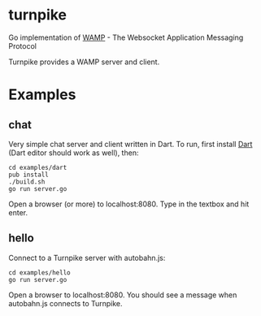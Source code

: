turnpike
========

Go implementation of [WAMP](http://www.wamp.ws/) - The Websocket Application Messaging Protocol

Turnpike provides a WAMP server and client.

Examples
========

chat
----

Very simple chat server and client written in Dart. To run, first install [Dart](http://www.dartlang.org/tools/sdk/) (Dart editor should work as well), then:

    cd examples/dart
    pub install
    ./build.sh
    go run server.go

Open a browser (or more) to localhost:8080. Type in the textbox and hit enter.

hello
-----

Connect to a Turnpike server with autobahn.js:

    cd examples/hello
    go run server.go

Open a browser to localhost:8080. You should see a message when autobahn.js connects to Turnpike.

